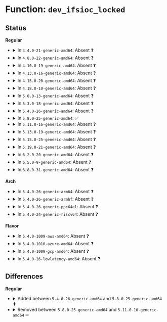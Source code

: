 # Function: <code>dev_ifsioc_locked</code>

## Status
<b>Regular</b>
<ul>
<li>
<details>
<summary>In <code>4.4.0-21-generic-amd64</code>: Absent ❓</summary>

```json
{
  "name": "dev_ifsioc_locked",
  "collision_type": "Unique Static",
  "inline_type": "Full",
  "funcs": [
    {
      "addr": 18446744071586397356,
      "name": "dev_ifsioc_locked",
      "external": false,
      "loc": "net/core/dev_ioctl.c:121",
      "file": "net/core/dev_ioctl.c",
      "inline": "not declared, inlined",
      "caller_inline": [
        "net/core/dev_ioctl.c:dev_ioctl"
      ],
      "caller_func": []
    }
  ],
  "symbols": []
}
```
</details>
</li>
<li>
<details>
<summary>In <code>4.8.0-22-generic-amd64</code>: Absent ❓</summary>

```json
{
  "name": "dev_ifsioc_locked",
  "collision_type": "Unique Static",
  "inline_type": "Full",
  "funcs": [
    {
      "addr": 18446744071586838341,
      "name": "dev_ifsioc_locked",
      "external": false,
      "loc": "net/core/dev_ioctl.c:121",
      "file": "net/core/dev_ioctl.c",
      "inline": "not declared, inlined",
      "caller_inline": [
        "net/core/dev_ioctl.c:dev_ioctl"
      ],
      "caller_func": []
    }
  ],
  "symbols": []
}
```
</details>
</li>
<li>
<details>
<summary>In <code>4.10.0-19-generic-amd64</code>: Absent ❓</summary>

```json
{
  "name": "dev_ifsioc_locked",
  "collision_type": "Unique Static",
  "inline_type": "Full",
  "funcs": [
    {
      "addr": 18446744071587029269,
      "name": "dev_ifsioc_locked",
      "external": false,
      "loc": "net/core/dev_ioctl.c:121",
      "file": "net/core/dev_ioctl.c",
      "inline": "not declared, inlined",
      "caller_inline": [
        "net/core/dev_ioctl.c:dev_ioctl"
      ],
      "caller_func": []
    }
  ],
  "symbols": []
}
```
</details>
</li>
<li>
<details>
<summary>In <code>4.13.0-16-generic-amd64</code>: Absent ❓</summary>

```json
{
  "name": "dev_ifsioc_locked",
  "collision_type": "Unique Static",
  "inline_type": "Full",
  "funcs": [
    {
      "addr": 18446744071587157848,
      "name": "dev_ifsioc_locked",
      "external": false,
      "loc": "net/core/dev_ioctl.c:122",
      "file": "net/core/dev_ioctl.c",
      "inline": "not declared, inlined",
      "caller_inline": [
        "net/core/dev_ioctl.c:dev_ioctl"
      ],
      "caller_func": []
    }
  ],
  "symbols": []
}
```
</details>
</li>
<li>
<details>
<summary>In <code>4.15.0-20-generic-amd64</code>: Absent ❓</summary>

```json
{
  "name": "dev_ifsioc_locked",
  "collision_type": "Unique Static",
  "inline_type": "Full",
  "funcs": [
    {
      "addr": 18446744071587666328,
      "name": "dev_ifsioc_locked",
      "external": false,
      "loc": "net/core/dev_ioctl.c:123",
      "file": "net/core/dev_ioctl.c",
      "inline": "not declared, inlined",
      "caller_inline": [
        "net/core/dev_ioctl.c:dev_ioctl"
      ],
      "caller_func": []
    }
  ],
  "symbols": []
}
```
</details>
</li>
<li>
<details>
<summary>In <code>4.18.0-10-generic-amd64</code>: Absent ❓</summary>

```json
{
  "name": "dev_ifsioc_locked",
  "collision_type": "Unique Static",
  "inline_type": "Full",
  "funcs": [
    {
      "addr": 18446744071587993039,
      "name": "dev_ifsioc_locked",
      "external": false,
      "loc": "net/core/dev_ioctl.c:103",
      "file": "net/core/dev_ioctl.c",
      "inline": "not declared, inlined",
      "caller_inline": [
        "net/core/dev_ioctl.c:dev_ioctl"
      ],
      "caller_func": []
    }
  ],
  "symbols": []
}
```
</details>
</li>
<li>
<details>
<summary>In <code>5.0.0-13-generic-amd64</code>: Absent ❓</summary>

```json
{
  "name": "dev_ifsioc_locked",
  "collision_type": "Unique Static",
  "inline_type": "Full",
  "funcs": [
    {
      "addr": 18446744071588152153,
      "name": "dev_ifsioc_locked",
      "external": false,
      "loc": "net/core/dev_ioctl.c:103",
      "file": "net/core/dev_ioctl.c",
      "inline": "not declared, inlined",
      "caller_inline": [
        "net/core/dev_ioctl.c:dev_ioctl"
      ],
      "caller_func": []
    }
  ],
  "symbols": []
}
```
</details>
</li>
<li>
<details>
<summary>In <code>5.3.0-18-generic-amd64</code>: Absent ❓</summary>

```json
{
  "name": "dev_ifsioc_locked",
  "collision_type": "Unique Static",
  "inline_type": "Full",
  "funcs": [
    {
      "addr": 18446744071588473507,
      "name": "dev_ifsioc_locked",
      "external": false,
      "loc": "net/core/dev_ioctl.c:103",
      "file": "net/core/dev_ioctl.c",
      "inline": "not declared, inlined",
      "caller_inline": [
        "net/core/dev_ioctl.c:dev_ioctl"
      ],
      "caller_func": []
    }
  ],
  "symbols": []
}
```
</details>
</li>
<li>
<details>
<summary>In <code>5.4.0-26-generic-amd64</code>: Absent ❓</summary>

```json
{
  "name": "dev_ifsioc_locked",
  "collision_type": "Unique Static",
  "inline_type": "Full",
  "funcs": [
    {
      "addr": 18446744071588678947,
      "name": "dev_ifsioc_locked",
      "external": false,
      "loc": "net/core/dev_ioctl.c:103",
      "file": "net/core/dev_ioctl.c",
      "inline": "not declared, inlined",
      "caller_inline": [
        "net/core/dev_ioctl.c:dev_ioctl"
      ],
      "caller_func": []
    }
  ],
  "symbols": []
}
```
</details>
</li>
<li>
<details>
<summary>In <code>5.8.0-25-generic-amd64</code>: ✅</summary>

```c
int dev_ifsioc_locked(struct net * net, struct ifreq * ifr, unsigned int cmd)
```

```json
{
  "name": "dev_ifsioc_locked",
  "collision_type": "Unique Static",
  "inline_type": "No",
  "funcs": [
    {
      "addr": 18446744071589542592,
      "name": "dev_ifsioc_locked",
      "external": false,
      "loc": "net/core/dev_ioctl.c:103",
      "file": "net/core/dev_ioctl.c",
      "inline": "seen, unknown",
      "caller_inline": [],
      "caller_func": [
        "net/core/dev_ioctl.c:dev_ioctl"
      ]
    }
  ],
  "symbols": [
    {
      "addr": 18446744071589542592,
      "name": "dev_ifsioc_locked",
      "section": ".text",
      "bind": "STB_LOCAL",
      "size": 560
    }
  ]
}
```
</details>
</li>
<li>
<details>
<summary>In <code>5.11.0-16-generic-amd64</code>: Absent ❓</summary>

```json
{
  "name": "dev_ifsioc_locked",
  "collision_type": "Unique Static",
  "inline_type": "Full",
  "funcs": [
    {
      "addr": 18446744071589553616,
      "name": "dev_ifsioc_locked",
      "external": false,
      "loc": "net/core/dev_ioctl.c:104",
      "file": "net/core/dev_ioctl.c",
      "inline": "not declared, inlined",
      "caller_inline": [
        "net/core/dev_ioctl.c:dev_ioctl"
      ],
      "caller_func": []
    }
  ],
  "symbols": []
}
```
</details>
</li>
<li>
<details>
<summary>In <code>5.13.0-19-generic-amd64</code>: Absent ❓</summary>

```json
{
  "name": "dev_ifsioc_locked",
  "collision_type": "Unique Static",
  "inline_type": "Full",
  "funcs": [
    {
      "addr": 18446744071589451643,
      "name": "dev_ifsioc_locked",
      "external": false,
      "loc": "net/core/dev_ioctl.c:104",
      "file": "net/core/dev_ioctl.c",
      "inline": "not declared, inlined",
      "caller_inline": [
        "net/core/dev_ioctl.c:dev_ioctl"
      ],
      "caller_func": []
    }
  ],
  "symbols": []
}
```
</details>
</li>
<li>
<details>
<summary>In <code>5.15.0-25-generic-amd64</code>: Absent ❓</summary>

```json
{
  "name": "dev_ifsioc_locked",
  "collision_type": "Unique Static",
  "inline_type": "Full",
  "funcs": [
    {
      "addr": 18446744071590187383,
      "name": "dev_ifsioc_locked",
      "external": false,
      "loc": "net/core/dev_ioctl.c:135",
      "file": "net/core/dev_ioctl.c",
      "inline": "not declared, inlined",
      "caller_inline": [
        "net/core/dev_ioctl.c:dev_ioctl"
      ],
      "caller_func": []
    }
  ],
  "symbols": []
}
```
</details>
</li>
<li>
<details>
<summary>In <code>5.19.0-21-generic-amd64</code>: Absent ❓</summary>

```json
{
  "name": "dev_ifsioc_locked",
  "collision_type": "Unique Static",
  "inline_type": "Full",
  "funcs": [
    {
      "addr": 18446744071591750122,
      "name": "dev_ifsioc_locked",
      "external": false,
      "loc": "net/core/dev_ioctl.c:137",
      "file": "net/core/dev_ioctl.c",
      "inline": "not declared, inlined",
      "caller_inline": [
        "net/core/dev_ioctl.c:dev_ioctl"
      ],
      "caller_func": []
    }
  ],
  "symbols": []
}
```
</details>
</li>
<li>
<details>
<summary>In <code>6.2.0-20-generic-amd64</code>: Absent ❓</summary>

```json
{
  "name": "dev_ifsioc_locked",
  "collision_type": "Unique Static",
  "inline_type": "Full",
  "funcs": [
    {
      "addr": 18446744071593540250,
      "name": "dev_ifsioc_locked",
      "external": false,
      "loc": "net/core/dev_ioctl.c:137",
      "file": "net/core/dev_ioctl.c",
      "inline": "not declared, inlined",
      "caller_inline": [
        "net/core/dev_ioctl.c:dev_ioctl"
      ],
      "caller_func": []
    }
  ],
  "symbols": []
}
```
</details>
</li>
<li>
<details>
<summary>In <code>6.5.0-9-generic-amd64</code>: Absent ❓</summary>

```json
{
  "name": "dev_ifsioc_locked",
  "collision_type": "Unique Static",
  "inline_type": "Full",
  "funcs": [
    {
      "addr": 18446744071594008814,
      "name": "dev_ifsioc_locked",
      "external": false,
      "loc": "net/core/dev_ioctl.c:137",
      "file": "net/core/dev_ioctl.c",
      "inline": "not declared, inlined",
      "caller_inline": [
        "net/core/dev_ioctl.c:dev_ioctl"
      ],
      "caller_func": []
    }
  ],
  "symbols": []
}
```
</details>
</li>
<li>
<details>
<summary>In <code>6.8.0-31-generic-amd64</code>: Absent ❓</summary>

```json
{
  "name": "dev_ifsioc_locked",
  "collision_type": "Unique Static",
  "inline_type": "Full",
  "funcs": [
    {
      "addr": 18446744071594795166,
      "name": "dev_ifsioc_locked",
      "external": false,
      "loc": "net/core/dev_ioctl.c:138",
      "file": "net/core/dev_ioctl.c",
      "inline": "not declared, inlined",
      "caller_inline": [
        "net/core/dev_ioctl.c:dev_ioctl"
      ],
      "caller_func": []
    }
  ],
  "symbols": []
}
```
</details>
</li>
</ul>
<b>Arch</b>
<ul>
<li>
<details>
<summary>In <code>5.4.0-26-generic-arm64</code>: Absent ❓</summary>

```json
{
  "name": "dev_ifsioc_locked",
  "collision_type": "Unique Static",
  "inline_type": "Full",
  "funcs": [
    {
      "addr": 18446603336502232476,
      "name": "dev_ifsioc_locked",
      "external": false,
      "loc": "net/core/dev_ioctl.c:103",
      "file": "net/core/dev_ioctl.c",
      "inline": "not declared, inlined",
      "caller_inline": [
        "net/core/dev_ioctl.c:dev_ioctl"
      ],
      "caller_func": []
    }
  ],
  "symbols": []
}
```
</details>
</li>
<li>
<details>
<summary>In <code>5.4.0-26-generic-armhf</code>: Absent ❓</summary>

```json
{
  "name": "dev_ifsioc_locked",
  "collision_type": "Unique Static",
  "inline_type": "Full",
  "funcs": [
    {
      "addr": 3234978296,
      "name": "dev_ifsioc_locked",
      "external": false,
      "loc": "net/core/dev_ioctl.c:103",
      "file": "net/core/dev_ioctl.c",
      "inline": "not declared, inlined",
      "caller_inline": [
        "net/core/dev_ioctl.c:dev_ioctl"
      ],
      "caller_func": []
    }
  ],
  "symbols": []
}
```
</details>
</li>
<li>
<details>
<summary>In <code>5.4.0-26-generic-ppc64el</code>: Absent ❓</summary>

```json
{
  "name": "dev_ifsioc_locked",
  "collision_type": "Unique Static",
  "inline_type": "Full",
  "funcs": [
    {
      "addr": 13835058055295722412,
      "name": "dev_ifsioc_locked",
      "external": false,
      "loc": "net/core/dev_ioctl.c:103",
      "file": "net/core/dev_ioctl.c",
      "inline": "not declared, inlined",
      "caller_inline": [
        "net/core/dev_ioctl.c:dev_ioctl"
      ],
      "caller_func": []
    }
  ],
  "symbols": []
}
```
</details>
</li>
<li>
<details>
<summary>In <code>5.4.0-24-generic-riscv64</code>: Absent ❓</summary>

```json
{
  "name": "dev_ifsioc_locked",
  "collision_type": "Unique Static",
  "inline_type": "Full",
  "funcs": [
    {
      "addr": 18446743936278475332,
      "name": "dev_ifsioc_locked",
      "external": false,
      "loc": "net/core/dev_ioctl.c:103",
      "file": "net/core/dev_ioctl.c",
      "inline": "not declared, inlined",
      "caller_inline": [
        "net/core/dev_ioctl.c:dev_ioctl"
      ],
      "caller_func": []
    }
  ],
  "symbols": []
}
```
</details>
</li>
</ul>
<b>Flavor</b>
<ul>
<li>
<details>
<summary>In <code>5.4.0-1009-aws-amd64</code>: Absent ❓</summary>

```json
{
  "name": "dev_ifsioc_locked",
  "collision_type": "Unique Static",
  "inline_type": "Full",
  "funcs": [
    {
      "addr": 18446744071588285683,
      "name": "dev_ifsioc_locked",
      "external": false,
      "loc": "net/core/dev_ioctl.c:103",
      "file": "net/core/dev_ioctl.c",
      "inline": "not declared, inlined",
      "caller_inline": [
        "net/core/dev_ioctl.c:dev_ioctl"
      ],
      "caller_func": []
    }
  ],
  "symbols": []
}
```
</details>
</li>
<li>
<details>
<summary>In <code>5.4.0-1010-azure-amd64</code>: Absent ❓</summary>

```json
{
  "name": "dev_ifsioc_locked",
  "collision_type": "Unique Static",
  "inline_type": "Full",
  "funcs": [
    {
      "addr": 18446744071587998499,
      "name": "dev_ifsioc_locked",
      "external": false,
      "loc": "net/core/dev_ioctl.c:103",
      "file": "net/core/dev_ioctl.c",
      "inline": "not declared, inlined",
      "caller_inline": [
        "net/core/dev_ioctl.c:dev_ioctl"
      ],
      "caller_func": []
    }
  ],
  "symbols": []
}
```
</details>
</li>
<li>
<details>
<summary>In <code>5.4.0-1009-gcp-amd64</code>: Absent ❓</summary>

```json
{
  "name": "dev_ifsioc_locked",
  "collision_type": "Unique Static",
  "inline_type": "Full",
  "funcs": [
    {
      "addr": 18446744071588617507,
      "name": "dev_ifsioc_locked",
      "external": false,
      "loc": "net/core/dev_ioctl.c:103",
      "file": "net/core/dev_ioctl.c",
      "inline": "not declared, inlined",
      "caller_inline": [
        "net/core/dev_ioctl.c:dev_ioctl"
      ],
      "caller_func": []
    }
  ],
  "symbols": []
}
```
</details>
</li>
<li>
<details>
<summary>In <code>5.4.0-26-lowlatency-amd64</code>: Absent ❓</summary>

```json
{
  "name": "dev_ifsioc_locked",
  "collision_type": "Unique Static",
  "inline_type": "Full",
  "funcs": [
    {
      "addr": 18446744071588754901,
      "name": "dev_ifsioc_locked",
      "external": false,
      "loc": "net/core/dev_ioctl.c:103",
      "file": "net/core/dev_ioctl.c",
      "inline": "not declared, inlined",
      "caller_inline": [
        "net/core/dev_ioctl.c:dev_ioctl"
      ],
      "caller_func": []
    }
  ],
  "symbols": []
}
```
</details>
</li>
</ul>

## Differences
<b>Regular</b>
<ul>
<li>
<details>
<summary>Added between <code>5.4.0-26-generic-amd64</code> and <code>5.8.0-25-generic-amd64</code> ➕</summary>

```c
int dev_ifsioc_locked(struct net * net, struct ifreq * ifr, unsigned int cmd)
```
</details>
</li>
<li>
<details>
<summary>Removed between <code>5.8.0-25-generic-amd64</code> and <code>5.11.0-16-generic-amd64</code> ➖</summary>

```c
int dev_ifsioc_locked(struct net * net, struct ifreq * ifr, unsigned int cmd)
```
</details>
</li>
</ul>
